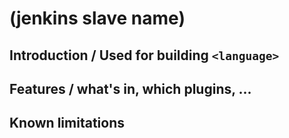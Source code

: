 # (jenkins slave name)

## Introduction / Used for building `<language>`

## Features / what's in, which plugins, ...

## Known limitations
